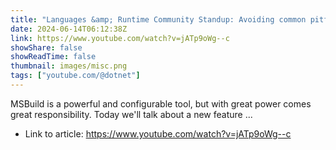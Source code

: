 ```yaml
---
title: "Languages &amp; Runtime Community Standup: Avoiding common pitfalls with MSBuild"
date: 2024-06-14T06:12:38Z
link: https://www.youtube.com/watch?v=jATp9oWg--c
showShare: false
showReadTime: false
thumbnail: images/misc.png
tags: ["youtube.com/@dotnet"]
---
```

MSBuild is a powerful and configurable tool, but with great power comes great responsibility. Today we'll talk about a new feature ...

- Link to article: https://www.youtube.com/watch?v=jATp9oWg--c
